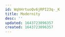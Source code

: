 ```yaml
---
id: WqhHrtuoQv6jRPI23q-_K
title: Modernity
desc: ''
updated: 1643723096357
created: 1643723096357
---
```


